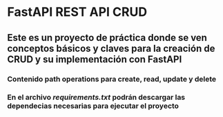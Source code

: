 # FastAPI REST API CRUD
## Este es un proyecto de práctica donde se ven conceptos básicos y claves para la creación de CRUD y su implementación con FastAPI

### Contenido path operations para create, read, update y delete

### En el archivo *requirements.txt* podrán descargar las dependecias necesarias para ejecutar el proyecto